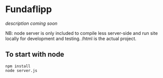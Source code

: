 Fundaflipp
==========
*description coming soon*

NB: node server is only included to compile less server-side and run site locally for development and testing. /html is the actual project.

## To start with node

	npm install
	node server.js
